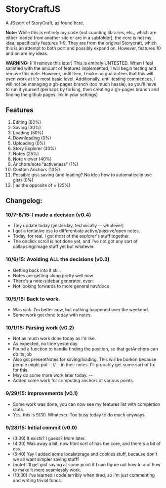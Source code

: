 # StoryCraftJS
A JS port of StoryCraft, as found
[here.](https://www.reddit.com/r/writing/comments/3mhd3s/storycraft_a_simple_story_writing_software_ive/)

**Note:** While this is entirely my code (not counting libraries, etc., which are either loaded from another site
or are in a subfolder), 
the core is not my idea, specifically features 1-9. They are from the original Storycraft, which this is an attempt to
both port and possibly expand on.
However, features 10 and on are my ideas.

**WARNING:** (I'll remove this later) This is entirely UNTESTED. When I feel satisfied with the amount of features
implemented, I will begin testing and remove this note. However, until then, I make no guarantees that this will even work
at it's most basic level. Additionally, until testing commences, I will not be managing a gh-pages branch (too much hassle),
so you'll have to run it yourself (perhaps by forking, then creating a gh-pages branch and finding the github pages link
in your settings)

## Features

1. Editing (80%)
2. Saving (30%)
3. Loading (50%)
4. Downloading (0%)
5. Uploading (0%)
6. Story Explorer (30%)
7. Notes (25%)
8. Note viewer (40%)
9. Anchors/note "activeness" (1%)
10. Custom Anchors (10%)
11. Possible gist-saving (and loading? No idea how to automatically use gist) (0%)
12. | as the opposite of = (25%)

## Changelog:

### 10/7-8/15: I made a decision (v0.4)
- Tiny update today (yesterday, technically -- whatever)
- I got a tentative css to differentiate active/passive/open notes.
- Today, for real, I got most of the explorer's stuff together.
- The onclick scroll is not done yet, and I've not got any sort of collapsing/image stuff yet but whatever.

### 10/6/15: Avoiding ALL the decisions (v0.3)
- Getting back into it still.
- Notes are getting along pretty well now
- There's a note-sidebar generator, even.
- Not looking forwards to more general nav/docs

### 10/5/15: Back to work.
- Was sick. I'm better now, but nothing happened over the weekend.
- Some work got done today with notes.

### 10/1/15: Parsing work (v0.2)
- Not as much work done today as I'd like.
- As expected, no time yesterday.
- Found a function to handle finding the position, so that getAnchors can do its job
- Also got presentNotes for saving/loading. This will be borkon because people might put --//-- in their notes. I'll
probably get some sort of fix for this.
- May do some more work later today. --
- Added some work for computing anchors at various points.

### 9/29/15: Improvements (v0.1)
- Some work was done, you can now see my features list with completion stats.
- Yes, this is 9/30. Whatever. Too busy today to do much anyways.

### 9/28/15: Initial commit (v0.0)

- (3:30) It exists? I guess? More later.
- (4:30) Was away a bit, now html sort of has the core, and there's a bit of css.
- (5:40) Yay I added some localstorage and cookies stuff, because don't we all want simpler saving stuff?
- (note) I'll get gist saving at some point if I can figure out how to and how to make it more seamlessly work.
- (10:30) I've learned I code terribly when tired, so I'm just commenting and writing trivial funcs.
